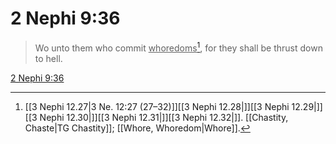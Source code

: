 # 2 Nephi 9:36

> Wo unto them who commit <u>whoredoms</u>[^a], for they shall be thrust down to hell.

[2 Nephi 9:36](https://www.churchofjesuschrist.org/study/scriptures/bofm/2-ne/9?lang=eng&id=p36#p36)


[^a]: [[3 Nephi 12.27|3 Ne. 12:27 (27–32)]][[3 Nephi 12.28|]][[3 Nephi 12.29|]][[3 Nephi 12.30|]][[3 Nephi 12.31|]][[3 Nephi 12.32|]]. [[Chastity, Chaste|TG Chastity]]; [[Whore, Whoredom|Whore]].  
